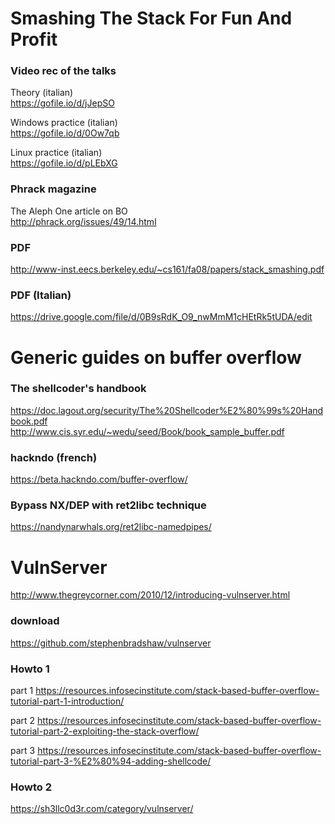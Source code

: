 # Smashing The Stack For Fun And Profit

### Video rec of the talks

Theory (italian)<br>
https://gofile.io/d/jJepSO

Windows practice (italian)<br>
https://gofile.io/d/0Ow7qb

Linux practice (italian)<br>
https://gofile.io/d/pLEbXG

### Phrack magazine 
The Aleph One article on BO <br>
http://phrack.org/issues/49/14.html

### PDF
http://www-inst.eecs.berkeley.edu/~cs161/fa08/papers/stack_smashing.pdf

### PDF (Italian)
https://drive.google.com/file/d/0B9sRdK_O9_nwMmM1cHEtRk5tUDA/edit

# Generic guides on buffer overflow
### The shellcoder's handbook
https://doc.lagout.org/security/The%20Shellcoder%E2%80%99s%20Handbook.pdf<br>
http://www.cis.syr.edu/~wedu/seed/Book/book_sample_buffer.pdf<br>

### hackndo (french)
https://beta.hackndo.com/buffer-overflow/

### Bypass NX/DEP with ret2libc technique
https://nandynarwhals.org/ret2libc-namedpipes/


# VulnServer
http://www.thegreycorner.com/2010/12/introducing-vulnserver.html

### download
https://github.com/stephenbradshaw/vulnserver

### Howto 1
part 1
https://resources.infosecinstitute.com/stack-based-buffer-overflow-tutorial-part-1-introduction/

part 2
https://resources.infosecinstitute.com/stack-based-buffer-overflow-tutorial-part-2-exploiting-the-stack-overflow/

part 3
https://resources.infosecinstitute.com/stack-based-buffer-overflow-tutorial-part-3-%E2%80%94-adding-shellcode/

### Howto 2
https://sh3llc0d3r.com/category/vulnserver/
